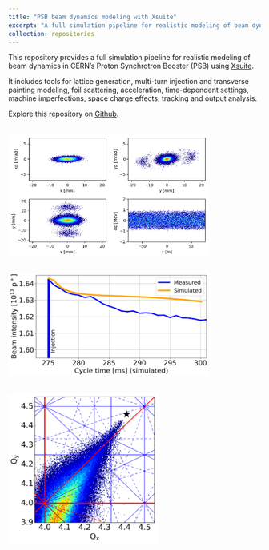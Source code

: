 ```yaml
---
title: "PSB beam dynamics modeling with Xsuite"
excerpt: "A full simulation pipeline for realistic modeling of beam dynamics in CERN’s Proton Synchrotron Booster (PSB) using [Xsuite](https://xsuite.readthedocs.io/en/latest/). <br/><img src='/images/psb-tracking.png' width='400'>"
collection: repositories
---
```


This repository provides a full simulation pipeline for realistic modeling of beam dynamics in CERN’s Proton Synchrotron Booster (PSB) using [Xsuite](https://xsuite.readthedocs.io/en/latest/).  

It includes tools for lattice generation, multi-turn injection and transverse painting modeling, foil scattering, acceleration, time-dependent settings, machine imperfections, space charge effects, tracking and output analysis. 

Explore this repository on [Github](https://github.com/tprebiba/psb-xsuite-tracking).

<br/><img src='/images/psb-tracking.png' width='400'>

<br/><img src='/images/losses.png' width='400'>

<br/><img src='/images/sc-tune-spread.png' width='300'>
